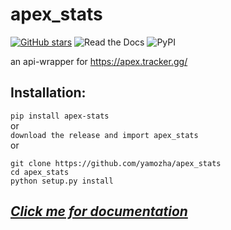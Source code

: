 # apex_stats
[![GitHub stars](https://img.shields.io/github/stars/yamozha/apex_stats?style=for-the-badge)](https://github.com/yamozha/apex_stats/stargazers)
![Read the Docs](https://img.shields.io/readthedocs/apex-stats?style=for-the-badge)
![PyPI](https://img.shields.io/pypi/v/apex-stats?style=for-the-badge)

an api-wrapper for https://apex.tracker.gg/
## Installation:    
`pip install apex-stats`   
or    
`download the release and import apex_stats`  
or    
 
```
git clone https://github.com/yamozha/apex_stats
cd apex_stats
python setup.py install
````

## *[Click me for documentation](https://apex-stats.rtfd.io)*  

